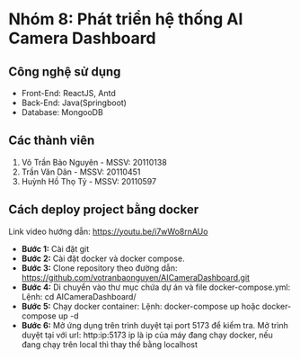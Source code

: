 # Nhóm 8: Phát triển hệ thống AI Camera Dashboard

## Công nghệ sử dụng
* Front-End: ReactJS, Antd
* Back-End: Java(Springboot)
* Database: MongooDB

## Các thành viên
1. Võ Trần Bảo Nguyên - MSSV: 20110138
2. Trần Văn Dân - MSSV: 20110451
3. Huỳnh Hồ Thọ Tỷ - MSSV: 20110597


## Cách deploy project bằng docker
Link video hướng dẫn: https://youtu.be/i7wWo8rnAUo
- **Bước 1:** Cài đặt git
- **Bước 2:** Cài đặt docker và docker compose.
- **Bước 3:** Clone repository theo đường dẫn: https://github.com/votranbaonguyen/AICameraDashboard.git
- **Bước 4:** Di chuyển vào thư mục chứa dự án và file docker-compose.yml:
Lệnh: cd AICameraDashboard/
- **Bước 5:** Chạy docker container:
Lệnh: docker-compose up hoặc docker-compose up -d
- **Bước 6:** Mở ứng dụng trên trình duyệt tại port 5173 để kiểm tra.
Mở trình duyệt tại với url: http:ip:5173
ip là ip của máy đang chạy docker, nếu đang chạy trên local thì thay thế bằng localhost




